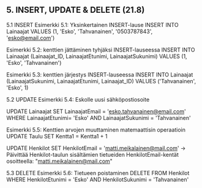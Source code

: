## 5. INSERT, UPDATE & DELETE (21.8)

5.1 INSERT
Esimerkki 5.1: Yksinkertainen INSERT-lause
 INSERT INTO   Lainaajat 
 VALUES        (1, 'Esko', 'Tahvanainen', '0503787843', 'esko@email.com')


Esimerkki 5.2: kenttien jättäminen tyhjäksi INSERT-lauseessa
 INSERT INTO   Lainaajat (Lainaajat_ID, LainaajatEtunimi, LainaajatSukunimi) 
 VALUES        (1, 'Esko', 'Tahvanainen')

Esimerkki 5.3: kenttien järjestys INSERT-lauseessa
 INSERT INTO   Lainaajat (LainaajatSukunimi, LainaajatEtunimi, Lainaajat_ID) 
 VALUES        ('Tahvanainen', 'Esko', 1)

5.2 UPDATE
Esimerkki 5.4: Eskolle uusi sähköpostiosoite

 UPDATE   Lainaajat 
 SET      LainaajatEmail = 'esko.tahvanainen@email.com'
 WHERE    LainaajatEtunimi= 'Esko' AND LainaajatSukunimi = 'Tahvanainen'


Esimerkki 5.5: Kenttien arvojen muuttaminen matemaattisin operaatioin
 UPDATE   Taulu 
 SET      Kentta1 = Kentta1 + 1

UPDATE Henkilot SET HenkilotEmail = 'matti.meikalainen@mail.com'
-> Päivittää Henkilot-taulun sisältämien tietueiden HenkilotEmail-kentät osoitteella: "matti.meikalainen@mail.com"

5.3 DELETE
Esimerkki 5.6: Tietueen poistaminen
 DELETE FROM   Henkilot 
 WHERE         HenkilotEtunimi = 'Esko' AND HenkilotSukunimi = 'Tahvanainen'
